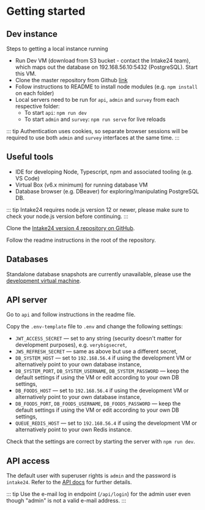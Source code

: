 # Getting started

## Dev instance

Steps to getting a local instance running

* Run Dev VM (download from S3 bucket - contact the Intake24 team), which maps out the database on 192.168.56.10:5432 (PostgreSQL). Start this VM.
* Clone the master repository from Github [link](https://github.com/MRC-Epid-it24/intake24)
* Follow instructions to README to install node modules (e.g. `npm install` on each folder)
* Local servers need to be run for `api`, `admin` and `survey` from each respective folder:
  * To start `api`: `npm run dev`
  * To start `admin` and `survey`: `npm run serve` for live reloads

::: tip
Authentication uses cookies, so separate browser sessions will be required to use both `admin` and `survey` interfaces at the same time.
:::

## Useful tools

* IDE for developing Node, Typescript, npm and associated tooling (e.g. VS Code)
* Virtual Box (v6.x minimum) for running database VM
* Database browser (e.g. DBeaver) for exploring/manipulating PostgreSQL DB.

::: tip
Intake24 requires node.js version 12 or newer, please make sure to check your node.js version before continuing.
:::

Clone the [Intake24 version 4 repository on GitHub](https://github.com/MRC-Epid-it24/intake24).

Follow the readme instructions in the root of the repository.

## Databases

Standalone database snapshots are currently unavailable, please use the [development virtual machine](/developer/vm.html). 

## API server

Go to `api` and follow instructions in the readme file.

Copy the `.env-template` file to `.env` and change the following settings:

- `JWT_ACCESS_SECRET` — set to any string (security doesn't matter for development purposes), e.g. `verybigsecret`,
- `JWS_REFRESH_SECRET` — same as above but use a different secret,
- `DB_SYSTEM_HOST` — set to `192.168.56.4` if using the development VM or alternatively point to your own database 
instance,
- `DB_SYSTEM_PORT`, `DB_SYSTEM_USERNAME`, `DB_SYSTEM_PASSWORD` — keep the default settings if using the VM or edit
according to your own DB settings,
- `DB_FOODS_HOST` — set to `192.168.56.4` if using the development VM or alternatively point to your own database 
instance,
- `DB_FOODS_PORT`, `DB_FOODS_USERNAME`, `DB_FOODS_PASSWORD` — keep the default settings if using the VM or edit
according to your own DB settings,
- `QUEUE_REDIS_HOST` —  set to `192.168.56.4` if using the development VM or alternatively point to your own Redis 
instance.

Check that the settings are correct by starting the server with `npm run dev`.

## API access

The default user with superuser rights is `admin` and the password is `intake24`. Refer to the [API docs](/api/) for 
further details.

::: tip
Use the e-mail log in endpoint (`/api/login`) for the admin user even though "admin" is not a valid e-mail address.
:::
